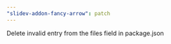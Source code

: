 ```yaml
---
"slidev-addon-fancy-arrow": patch
---
```


Delete invalid entry from the files field in package.json
